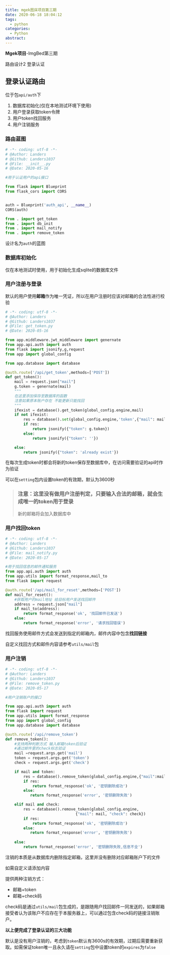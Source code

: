 ```yaml
---
title: mgek图床项目第三期
date: 2020-06-18 18:04:12
tags:
  - python
categories:
  - Python
abstract:
---
```


**Mgek项目**-ImgBed第三期

路由设计2 登录认证

<!--more-->

##  登录认证路由

位于包`api/auth`下

1. 数据库初始化(仅在本地测试环境下使用)
2. 用户登录获取token令牌
3. 用户token找回服务
4. 用户注销服务

### 路由蓝图

```python
# -*- coding: utf-8 -*-
# @Author: Landers
# @Github: Landers1037
# @File: __init__.py
# @Date: 2020-05-16

#用于认证用户的api接口

from flask import Blueprint
from flask_cors import CORS


auth = Blueprint('auth_api', __name__)
CORS(auth)

from . import get_token
from . import db_init
from . import mail_notify
from . import remove_token
```

设计名为`auth`的蓝图

### 数据库初始化

仅在本地测试时使用，用于初始化生成sqlite的数据库文件

### 用户注册与登录

默认的用户使用**邮箱**作为唯一凭证，所以在用户注册时应该对邮箱的合法性进行校验

```python
# -*- coding: utf-8 -*-
# @Author: Landers
# @Github: Landers1037
# @File: get_token.py
# @Date: 2020-05-16

from app.middleware.jwt_middleware import genernate
from app.api.auth import auth
from flask import jsonify,g,request
from app import global_config

from app.database import database

@auth.route('/api/get_token',methods=['POST'])
def get_token():
    mail = request.json["mail"]
    g.token = genernate(mail)
    """
    在这里添加保存至数据库的函数
    注意如果原本账户存在 不能更新只能找回
    """
    ifexist = database().get_token(global_config.engine,mail)
    if not ifexist:
        res = database().set(global_config.engine,'token',{"mail": mail,"token": g.token})
        if res:
            return jsonify({"token": g.token})
        else:
            return jsonify({"token": ''})

    else:
        return jsonify({"token": 'already exist'})
```

在每次生成token时都会将新的token保存至数据库中，在访问需要验证的api时作为验证

可以在`setting`包内设置token的有效期，默认为3600秒

> ### 注意：这里没有做用户注册判定，只要输入合法的邮箱，就会生成唯一的token用于登录
>
> 新的邮箱将会加入数据库中

### 用户找回token

```python
# -*- coding: utf-8 -*-
# @Author: Landers
# @Github: Landers1037
# @File: mail_notify.py
# @Date: 2020-05-17

#用于找回信息的邮件通知服务
from app.api.auth import auth
from app.utils import format_response,mail_to
from flask import request

@auth.route('/api/mail_for_reset',methods=['POST'])
def mail_for_reset():
    #获取用户的mail地址 给目标用户发送找回邮件
    address = request.json["mail"]
    if mail_to(address):
        return format_response('ok', '找回邮件已发送')
    else:
        return format_response('error', '请求找回错误')
```

找回服务使用邮件方式会发送到指定的邮箱内，邮件内容中包含**找回链接**

自定义找回方式和邮件内容请参考`utils/mail`包

### 用户注销

```python
# -*- coding: utf-8 -*-
# @Author: Landers
# @Github: Landers1037
# @File: remove_token.py
# @Date: 2020-05-17

#用户注销账户的接口

from app.api.auth import auth
from flask import request
from app.utils import format_response
from app import global_config
from app.database import database

@auth.route('/api/remove_token')
def remove_token():
    #支持两种判断方式 输入邮箱token后验证
    #通过邮件里的check标志验证
    mail =request.args.get('mail')
    token = request.args.get('token')
    check = request.args.get('check')

    if mail and token:
        res = database().remove_token(global_config.engine,{"mail":mail,"token":token})
        if res:
            return format_response('ok', '密钥删除成功')
        else:
           return format_response('error', '密钥删除失败')

    elif mail and check:
        res = database().remove_token(global_config.engine,
                               {"mail": mail, "check": check})
        if res:
            return format_response('ok', '密钥删除成功')
        else:
           return format_response('error', '密钥删除失败')
     
    else:
        return format_response('error', '密钥删除失败,信息不全')
```

注销的本质是从数据库内删除指定邮箱，这里并没有删除对应邮箱账户下的文件

如需自定义请添加内容

提供两种注销方式：

- 邮箱+token
- 邮箱+check码

check码是通过`utils/mail`包生成的，是跟随用户找回邮件一同发送的，如果邮箱接受者认为该账户不应存在于本服务器上，可以通过包含check码的链接注销账户。

**以上便完成了登录认证的三大功能**

默认是没有用户注销的，考虑到`token`默认有3600s的有效期，过期后需要重新获取。如需保证token唯一且永久请在`setting`包中设置token的`expires`为`false`